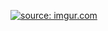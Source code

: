 <a href="http://imgur.com/FZJgK1x"><img src="http://i.imgur.com/FZJgK1x.gif" title="source: imgur.com" /></a>
